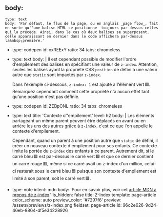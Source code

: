 body:
  -
    type: text
    body: 'Par défaut, le flux de la page, ou en anglais _page flow_, fait en sorte qu''une balise HTML se positionne  toujours par-dessus celles qui la précède. Ainsi, dans le cas où deux balises se superposent, celle apparaissant en dernier dans le code affichera par-dessus la&nbsp;première.'
  -
    type: codepen
    id: xxREExY
    ratio: 34
    tabs: chromeless
  -
    type: text
    body: |
      Il est cependant possible de modifier l'ordre d'empilement des balises en spécifiant une valeur de `z-index`. Attention, seules les balises ayant la propriété CSS `position` de défini à une valeur autre que `static` sont impactés par&nbsp;`z-index`.
      
      Dans l'exemple ci-dessous, `z-index: 1` est ajouté à l'élément vert&thinsp;🟩. Remarquez cependant comment cette propriété n'a aucun effet tant qu'une position n'est pas&nbsp;définie.
  -
    type: codepen
    id: ZEBpONL
    ratio: 34
    tabs: chromeless
  -
    type: text
    title: 'Contexte d''empilement'
    level: h2
    body: |
      Les éléments partageant un même parent peuvent être déplacés en avant ou en arrière les uns des autres grâce à `z-index`, c'est ce que l'on appelle le contexte&nbsp;d'empilement.
      
      Cependant, quand un parent à une position autre que `static` de défini, il créer un nouveau contexte d'empilement pour ses enfants. Ce contexte limite la portée du `z-index` des enfants à ce parent. Autrement dit, si le carré bleu&thinsp;🟦 est par-dessus le carré vert&thinsp;🟩 et que ce dernier contient un carré rouge&thinsp;🟥, même si ce carré avait un z-index d'un million, celui-ci resterait sous le carré bleu&thinsp;🟦 puisque son contexte d'empilement est limité à son parent, soit le carré vert&thinsp;🟩.
  -
    type: note
    intent: mdn
    body: 'Pour en savoir plus, voir cet [article MDN à propos de&nbsp;z-index](https://developer.mozilla.org/fr/docs/Web/CSS/z-index).'
is_hidden: false
title: Z-Index
template: page-article
color_scheme: auto
preview_color: '#7297f6'
preview: /assets/previews/z-index.png
fieldset: page-article
id: 96c2e626-9d24-46eb-8864-df5e34228926
